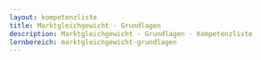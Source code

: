 ```yaml
---
layout: kompetenzliste
title: Marktgleichgewicht - Grundlagen
description: Marktgleichgewicht - Grundlagen - Kompetenzliste
lernbereich: marktgleichgewicht-grundlagen
---
```


